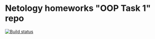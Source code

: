 # Netology homeworks "OOP Task 1" repo

[![Build status](https://ci.appveyor.com/api/projects/status/a57x1u9i63wc0u5r?svg=true)](https://ci.appveyor.com/project/laps78/oop-task1)

